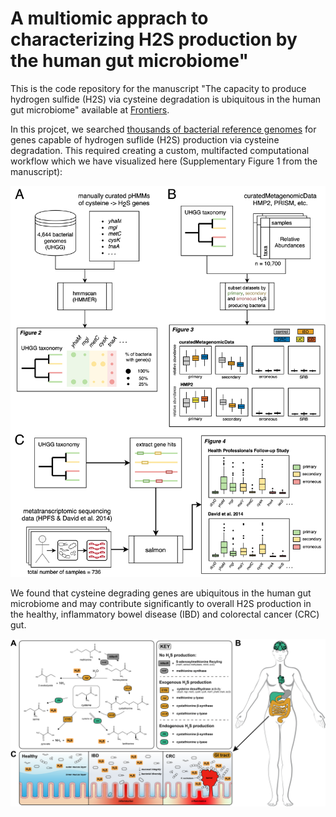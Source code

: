 # A multiomic apprach to characterizing H2S production by the human gut microbiome"

This is the code repository for the manuscript "The capacity to produce hydrogen sulfide (H2S) via cysteine degradation is ubiquitous in the human gut microbiome" available at [Frontiers]().

In this projcet, we searched [thousands of bacterial reference genomes](https://www.nature.com/articles/s41587-020-0603-3) for genes capable of hydrogen suflide (H2S) production via cysteine degradation. This required creating a custom, multifacted computational workflow which we have visualized here (Supplementary Figure 1 from the manuscript):
  
![Computational Workflow](/images/computational_workflow_v2.jpg)

We found that cysteine degrading genes are ubiquitous in the human gut microbiome and may contribute significantly to overall H2S production in the healthy, inflammatory bowel disease (IBD) and colorectal cancer (CRC) gut. 

![Cysteine Degradation in the human gut](/images/figure1_v3.png)
